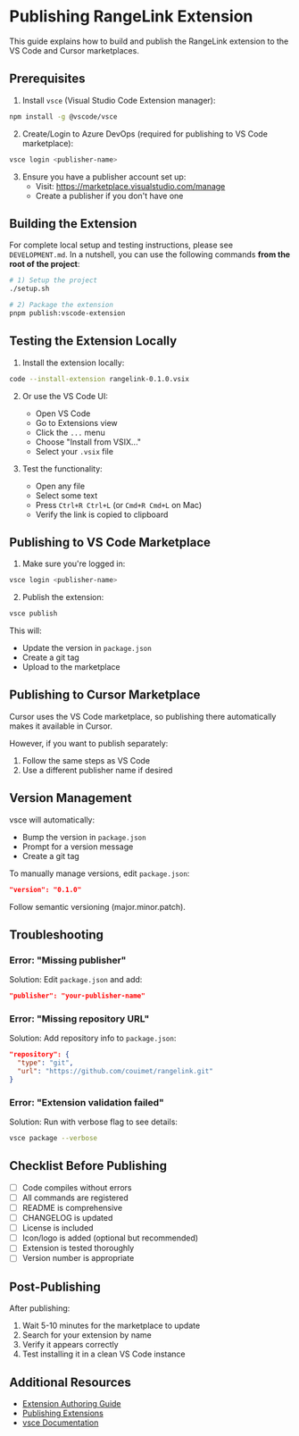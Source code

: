 # Publishing RangeLink Extension

This guide explains how to build and publish the RangeLink extension to the VS Code and Cursor marketplaces.

## Prerequisites

1. Install `vsce` (Visual Studio Code Extension manager):

```bash
npm install -g @vscode/vsce
```

2. Create/Login to Azure DevOps (required for publishing to VS Code marketplace):

```bash
vsce login <publisher-name>
```

3. Ensure you have a publisher account set up:
   - Visit: https://marketplace.visualstudio.com/manage
   - Create a publisher if you don't have one

## Building the Extension

For complete local setup and testing instructions, please see `DEVELOPMENT.md`. In a nutshell, you can use the following commands **from the root of the project**:

```bash
# 1) Setup the project
./setup.sh

# 2) Package the extension
pnpm publish:vscode-extension
```

## Testing the Extension Locally

1. Install the extension locally:

```bash
code --install-extension rangelink-0.1.0.vsix
```

2. Or use the VS Code UI:
   - Open VS Code
   - Go to Extensions view
   - Click the `...` menu
   - Choose "Install from VSIX..."
   - Select your `.vsix` file

3. Test the functionality:
   - Open any file
   - Select some text
   - Press `Ctrl+R Ctrl+L` (or `Cmd+R Cmd+L` on Mac)
   - Verify the link is copied to clipboard

## Publishing to VS Code Marketplace

1. Make sure you're logged in:

```bash
vsce login <publisher-name>
```

2. Publish the extension:

```bash
vsce publish
```

This will:

- Update the version in `package.json`
- Create a git tag
- Upload to the marketplace

## Publishing to Cursor Marketplace

Cursor uses the VS Code marketplace, so publishing there automatically makes it available in Cursor.

However, if you want to publish separately:

1. Follow the same steps as VS Code
2. Use a different publisher name if desired

## Version Management

vsce will automatically:

- Bump the version in `package.json`
- Prompt for a version message
- Create a git tag

To manually manage versions, edit `package.json`:

```json
"version": "0.1.0"
```

Follow semantic versioning (major.minor.patch).

## Troubleshooting

### Error: "Missing publisher"

Solution: Edit `package.json` and add:

```json
"publisher": "your-publisher-name"
```

### Error: "Missing repository URL"

Solution: Add repository info to `package.json`:

```json
"repository": {
  "type": "git",
  "url": "https://github.com/couimet/rangelink.git"
}
```

### Error: "Extension validation failed"

Solution: Run with verbose flag to see details:

```bash
vsce package --verbose
```

## Checklist Before Publishing

- [ ] Code compiles without errors
- [ ] All commands are registered
- [ ] README is comprehensive
- [ ] CHANGELOG is updated
- [ ] License is included
- [ ] Icon/logo is added (optional but recommended)
- [ ] Extension is tested thoroughly
- [ ] Version number is appropriate

## Post-Publishing

After publishing:

1. Wait 5-10 minutes for the marketplace to update
2. Search for your extension by name
3. Verify it appears correctly
4. Test installing it in a clean VS Code instance

## Additional Resources

- [Extension Authoring Guide](https://code.visualstudio.com/api/get-started/your-first-extension)
- [Publishing Extensions](https://code.visualstudio.com/api/working-with-extensions/publishing-extension)
- [vsce Documentation](https://github.com/Microsoft/vscode-vsce)
